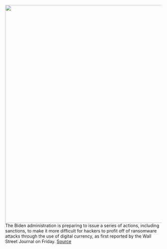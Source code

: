 <img src='https://cdn.vox-cdn.com/thumbor/64F07G0-izrTFHT4bBehPNlpHbk=/0x0:1100x729/1200x800/filters:focal(462x277:638x453)/cdn.vox-cdn.com/uploads/chorus_image/image/69873609/hacker-stock1_2040.0.jpg' width='700px' /><br/>
The Biden administration is preparing to issue a series of actions, including sanctions, to make it more difficult for hackers to profit off of ransomware attacks through the use of digital currency, as first reported by the Wall Street Journal on Friday.
<a href='https://www.theverge.com/2021/9/17/22679952/ransomware-cryptocurrency-sanctions-treasury-biden'> Source <a/>